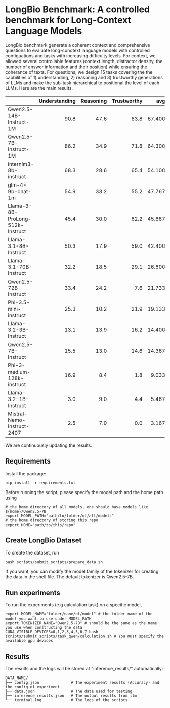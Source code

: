# LongBio Benchmark: A controlled benchmark for Long-Context Language Models

LongBio benchmark generate a coherent context and comprehensive questions to evaluate long-conotext language models with controlled configuations and tasks with increasing difficulty levels. For context, we allowed several controllable features (context length, distractor density, the number of answer information and their position) while ensuring the coherance of texts. For questions, we design 15 tasks covering the the capbilities of 1\) understanding, 2\) reasoning and 3\) trustworthy generations of LLMs and make the sub-task hierarchical to positional the level of each LLMs. Here are the main results. 

|                                  |   Understanding |   Reasoning |   Trustworthy |    avg |   rank |
|:---------------------------------|----------------:|------------:|--------------:|-------:|-------:|
| Qwen2.5-14B-Instruct-1M          |            90.8 |        47.6 |          63.8 | 67.400 |      1 |
| Qwen2.5-7B-Instruct-1M           |            86.2 |        34.9 |          71.8 | 64.300 |      2 |
| internlm3-8b-instruct            |            68.3 |        28.6 |          65.4 | 54.100 |      3 |
| glm-4-9b-chat-1m                 |            54.9 |        33.2 |          55.2 | 47.767 |      4 |
| Llama-3-8B-ProLong-512k-Instruct |            45.4 |        30.0 |          62.2 | 45.867 |      5 |
| Llama-3.1-8B-Instruct            |            50.3 |        17.9 |          59.0 | 42.400 |      6 |
| Llama-3.1-70B-Instruct           |            32.2 |        18.5 |          29.1 | 26.600 |      7 |
| Qwen2.5-72B-Instruct             |            33.4 |        24.2 |           7.6 | 21.733 |      8 |
| Phi-3.5-mini-instruct            |            25.3 |        10.2 |          21.9 | 19.133 |      9 |
| Llama-3.2-3B-Instruct            |            13.1 |        13.9 |          16.2 | 14.400 |     10 |
| Qwen2.5-7B-Instruct              |            15.5 |        13.0 |          14.6 | 14.367 |     11 |
| Phi-3-medium-128k-instruct       |            16.9 |         8.4 |           1.8 |  9.033 |     12 |
| Llama-3.2-1B-Instruct            |             3.0 |         9.0 |           4.4 |  5.467 |     13 |
| Mistral-Nemo-Instruct-2407       |             2.5 |         7.0 |           0.0 |  3.167 |     14 |

We are continuously updating the results.


## Requirements

Install the package:
```
pip install -r requirements.txt
```

Before running the script, please specify the model path and the home path using
```
# the home directory of all models, one should have models like ${home}/Qwen2.5-7B
export MODEL_PATH="path/to/folder/of/all/models"
# the home directory of storing this repo
export HOME="path/to/this/repo"
```

## Create LongBio Dataset
To create the dataset, run
```
bash scripts/submit_scripts/prepare_data.sh
```
If you want, you can modify the model family of the tokenizer for creating the data in the shell file. The default tokenizer is Qwen2.5-7B.

## Run experiments
To run the experiments (e.g calculation task) on a specific model, 
```
export MODEL_NAME="folder/name/of/model" # the folder name of the model you want to use under MODEL_PATH 
export TOKENIZER_NAME="Qwen2.5-7B" # should be the same as the name you use when constructing the data 
CUDA_VISIBLE_DEVICES=0,1,2,3,4,5,6,7 bash scripts/submit_scripts/task_qwen/calculation.sh # You must specify the available gpu devices
```

## Results
The results and the logs will be stored at "inference_results/" automatically:
```
DATA_NAME/
├── config.json              # The experiment results (Accuracy) and the config of experiment
├── data.json                # The data used for testing
├── inference results.json   # The output results from llm
└── terminal.log             # The logs of the scripts
```
